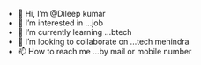- 👋 Hi, I’m @Dileep kumar
- 👀 I’m interested in ...job
- 🌱 I’m currently learning ...btech
- 💞️ I’m looking to collaborate on ...tech mehindra
- 📫 How to reach me ...by mail or mobile number

<!---
Dileep158/Dileep158 is a ✨ special ✨ repository because its `README.md` (this file) appears on your GitHub profile.
You can click the Preview link to take a look at your changes.
--->
